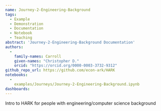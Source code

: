 ```yaml
---
name: Journey-2-Engineering-Background
tags:
  - Example
  - Demonstration
  - Documentation
  - Notebook
  - Teaching
abstract: 'Journey-2-Engineering-Background Documentation'
authors:
  -
    family-names: Carroll
    given-names: "Christopher D."
    orcid: "https://orcid.org/0000-0003-3732-9312"
github_repo_url: https://github.com/econ-ark/HARK
notebooks:
  - 
    examples/Journeys/Journey-2-Engineering-Background.ipynb
dashboards:
---
```


Intro to HARK for people with engineering/computer science background
